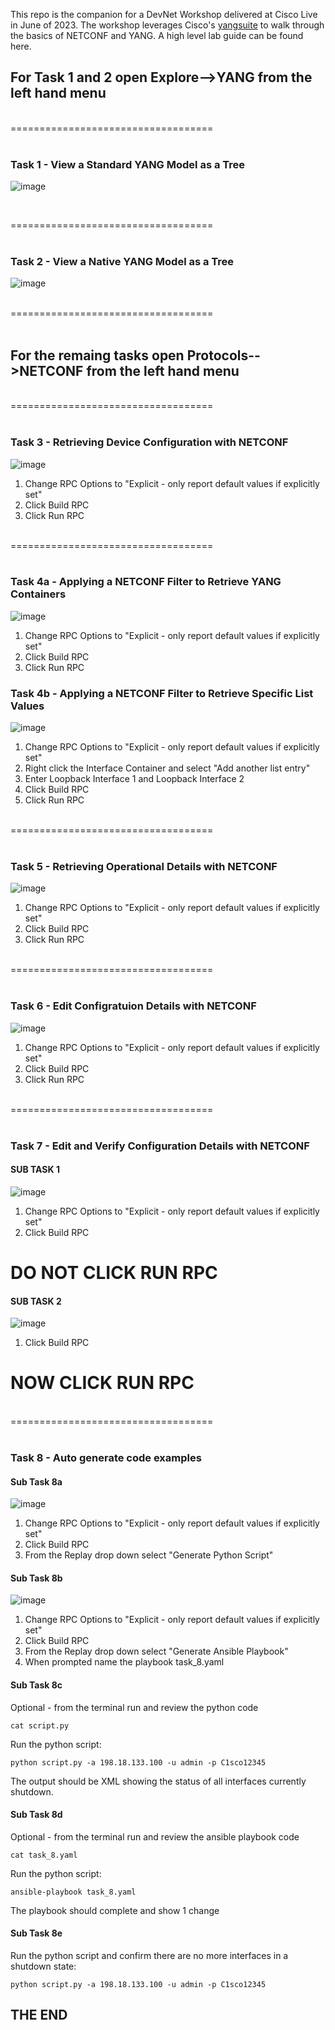 This repo is the companion for a DevNet Workshop delivered at Cisco Live in June of 2023. The workshop leverages Cisco's [yangsuite](https://developer.cisco.com/yangsuite/) to walk through the basics of NETCONF and YANG. A high level lab guide can be found here.

## For Task 1 and 2 open Explore-->YANG from the left hand menu ##

<br>
===================================<br>
<br>

### Task 1 - View a Standard YANG Model as a Tree

![image](img/Task_1.png)

<br>

===================================<br>
<br>

### Task 2 - View a Native YANG Model as a Tree

![image](img/Task_2.png)

<br>
===================================<br>
<br>

## For the remaing tasks open Protocols-->NETCONF from the left hand menu ##

<br>
===================================<br>
<br>


### Task 3 - Retrieving Device Configuration with NETCONF


![image](img/Task_3.png)

1. Change RPC Options to "Explicit - only report default values if explicitly set"
2. Click Build RPC
3. Click Run RPC

<br>
===================================<br>
<br>

### Task 4a - Applying a NETCONF Filter to Retrieve YANG Containers
![image](img/Task_4a.png)

1. Change RPC Options to "Explicit - only report default values if explicitly set"
2. Click Build RPC
3. Click Run RPC

### Task 4b - Applying a NETCONF Filter to Retrieve Specific List Values
![image](img/Task_4b.png)

1. Change RPC Options to "Explicit - only report default values if explicitly set"
2. Right click the Interface Container and select "Add another list entry"
3. Enter Loopback Interface 1 and Loopback Interface 2
4. Click Build RPC
5. Click Run RPC

<br>
===================================<br>
<br>


### Task 5 - Retrieving Operational Details with NETCONF
![image](img/Task_5.png)

1. Change RPC Options to "Explicit - only report default values if explicitly set"
2. Click Build RPC
3. Click Run RPC

<br>
===================================<br>
<br>

### Task 6 - Edit Configratuion Details with NETCONF
![image](img/Task_6.png)

1. Change RPC Options to "Explicit - only report default values if explicitly set"
2. Click Build RPC
3. Click Run RPC


<br>
===================================<br>
<br>

### Task 7 - Edit and Verify Configuration Details with NETCONF

#### SUB TASK 1
![image](img/Task_7a.png)

1. Change RPC Options to "Explicit - only report default values if explicitly set"
2. Click Build RPC

# DO NOT CLICK RUN RPC

#### SUB TASK 2
![image](img/Task_7b.png)

1. Click Build RPC

# NOW CLICK RUN RPC

<br>
===================================<br>
<br>

### Task 8 - Auto generate code examples

#### Sub Task 8a
![image](img/Task_8a.png)
1. Change RPC Options to "Explicit - only report default values if explicitly set"
2. Click Build RPC
3. From the Replay drop down select "Generate Python Script"

#### Sub Task 8b
![image](img/Task_8b.png)
1. Change RPC Options to "Explicit - only report default values if explicitly set"
2. Click Build RPC
3. From the Replay drop down select "Generate Ansible Playbook"
4. When prompted name the playbook task_8.yaml

#### Sub Task 8c

Optional - from the terminal run and review the python code

``` cat script.py ```

Run the python script:

``` python script.py -a 198.18.133.100 -u admin -p C1sco12345 ```

The output should be XML showing the status of all interfaces currently shutdown.

#### Sub Task 8d

Optional - from the terminal run and review the ansible playbook code

``` cat task_8.yaml ```

Run the python script:

``` ansible-playbook task_8.yaml ```

The playbook should complete and show 1 change

#### Sub Task 8e


Run the python script and confirm there are no more interfaces in a shutdown state:

``` python script.py -a 198.18.133.100 -u admin -p C1sco12345 ```


## THE END
